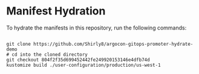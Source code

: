 
# Manifest Hydration

To hydrate the manifests in this repository, run the following commands:

```shell

git clone https://github.com/Shirly8/argocon-gitops-promoter-hydrate-demo
# cd into the cloned directory
git checkout 804f2f35d699452442fe249920153146e4dfb74d
kustomize build ./user-configuration/production/us-west-1
```